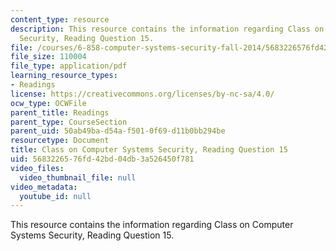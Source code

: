 ```yaml
---
content_type: resource
description: This resource contains the information regarding Class on Computer Systems
  Security, Reading Question 15.
file: /courses/6-858-computer-systems-security-fall-2014/5683226576fd42bd04db3a526450f781_MIT6_858F14_Reading15.pdf
file_size: 110004
file_type: application/pdf
learning_resource_types:
- Readings
license: https://creativecommons.org/licenses/by-nc-sa/4.0/
ocw_type: OCWFile
parent_title: Readings
parent_type: CourseSection
parent_uid: 50ab49ba-d54a-f501-0f69-d11b0bb294be
resourcetype: Document
title: Class on Computer Systems Security, Reading Question 15
uid: 56832265-76fd-42bd-04db-3a526450f781
video_files:
  video_thumbnail_file: null
video_metadata:
  youtube_id: null
---
```

This resource contains the information regarding Class on Computer Systems Security, Reading Question 15.